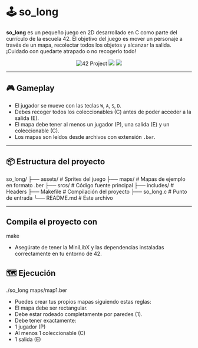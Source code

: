 # 🕹️ so_long

**so_long** es un pequeño juego en 2D desarrollado en C como parte del currículo de la escuela 42. El objetivo del juego es mover un personaje a través de un mapa, recolectar todos los objetos y alcanzar la salida. ¡Cuidado con quedarte atrapado o no recogerlo todo!

<p align="center">
  <img src="https://img.shields.io/badge/42%20Project-So_Long-blue?style=flat-square" alt="42 Project">
  <img src="https://img.shields.io/badge/Language-C-informational?style=flat-square&logo=c">
  <img src="https://img.shields.io/badge/Graphics-MiniLibX-green?style=flat-square">
</p>

---

## 🎮 Gameplay

- El jugador se mueve con las teclas `W`, `A`, `S`, `D`.
- Debes recoger todos los coleccionables (C) antes de poder acceder a la salida (E).
- El mapa debe tener al menos un jugador (P), una salida (E) y un coleccionable (C).
- Los mapas son leídos desde archivos con extensión `.ber`.

---

## 📦 Estructura del proyecto
so_long/
├── assets/ # Sprites del juego
├── maps/ # Mapas de ejemplo en formato .ber
├── srcs/ # Código fuente principal
├── includes/ # Headers
├── Makefile # Compilación del proyecto
├── so_long.c # Punto de entrada
└── README.md # Este archivo

---

## Compila el proyecto con
make
- Asegúrate de tener la MiniLibX y las dependencias instaladas correctamente en tu entorno de 42.

## 🗺️ Ejecución
./so_long maps/map1.ber

- Puedes crear tus propios mapas siguiendo estas reglas:
- El mapa debe ser rectangular.
- Debe estar rodeado completamente por paredes (1).
- Debe tener exactamente:
- 1 jugador (P)
- Al menos 1 coleccionable (C)
- 1 salida (E)

